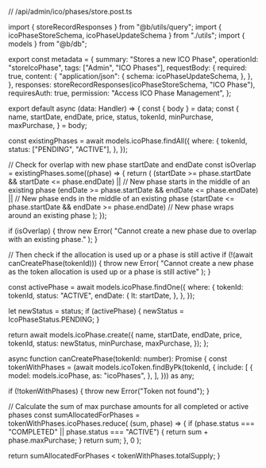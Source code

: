 // /api/admin/ico/phases/store.post.ts

import { storeRecordResponses } from "@b/utils/query";
import { icoPhaseStoreSchema, icoPhaseUpdateSchema } from "./utils";
import { models } from "@b/db";

export const metadata = {
  summary: "Stores a new ICO Phase",
  operationId: "storeIcoPhase",
  tags: ["Admin", "ICO Phases"],
  requestBody: {
    required: true,
    content: {
      "application/json": {
        schema: icoPhaseUpdateSchema,
      },
    },
  },
  responses: storeRecordResponses(icoPhaseStoreSchema, "ICO Phase"),
  requiresAuth: true,
  permission: "Access ICO Phase Management",
};

export default async (data: Handler) => {
  const { body } = data;
  const {
    name,
    startDate,
    endDate,
    price,
    status,
    tokenId,
    minPurchase,
    maxPurchase,
  } = body;

  const existingPhases = await models.icoPhase.findAll({
    where: {
      tokenId,
      status: ["PENDING", "ACTIVE"],
    },
  });

  // Check for overlap with new phase startDate and endDate
  const isOverlap = existingPhases.some((phase) => {
    return (
      (startDate >= phase.startDate && startDate <= phase.endDate) || // New phase starts in the middle of an existing phase
      (endDate >= phase.startDate && endDate <= phase.endDate) || // New phase ends in the middle of an existing phase
      (startDate <= phase.startDate && endDate >= phase.endDate) // New phase wraps around an existing phase
    );
  });

  if (isOverlap) {
    throw new Error(
      "Cannot create a new phase due to overlap with an existing phase."
    );
  }

  // Then check if the allocation is used up or a phase is still active
  if (!(await canCreatePhase(tokenId))) {
    throw new Error(
      "Cannot create a new phase as the token allocation is used up or a phase is still active"
    );
  }

  const activePhase = await models.icoPhase.findOne({
    where: {
      tokenId: tokenId,
      status: "ACTIVE",
      endDate: {
        lt: startDate,
      },
    },
  });

  let newStatus = status;
  if (activePhase) {
    newStatus = IcoPhaseStatus.PENDING;
  }

  return await models.icoPhase.create({
    name,
    startDate,
    endDate,
    price,
    tokenId,
    status: newStatus,
    minPurchase,
    maxPurchase,
  });
};

async function canCreatePhase(tokenId: number): Promise<boolean> {
  const tokenWithPhases = (await models.icoToken.findByPk(tokenId, {
    include: [
      {
        model: models.icoPhase,
        as: "icoPhases",
      },
    ],
  })) as any;

  if (!tokenWithPhases) {
    throw new Error("Token not found");
  }

  // Calculate the sum of max purchase amounts for all completed or active phases
  const sumAllocatedForPhases = tokenWithPhases.icoPhases.reduce(
    (sum, phase) => {
      if (phase.status === "COMPLETED" || phase.status === "ACTIVE") {
        return sum + phase.maxPurchase;
      }
      return sum;
    },
    0
  );

  return sumAllocatedForPhases < tokenWithPhases.totalSupply;
}
